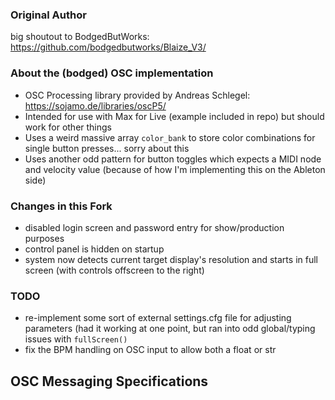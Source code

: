 ### Original Author
big shoutout to BodgedButWorks: https://github.com/bodgedbutworks/Blaize_V3/

### About the (bodged) OSC implementation
- OSC Processing library provided by Andreas Schlegel: https://sojamo.de/libraries/oscP5/
- Intended for use with Max for Live (example included in repo) but should work for other things
- Uses a weird massive array `color_bank` to store color combinations for single button presses... sorry about this
- Uses another odd pattern for button toggles which expects a MIDI node and velocity value (because of how I'm implementing this on the Ableton side)

### Changes in this Fork
- disabled login screen and password entry for show/production purposes
- control panel is hidden on startup
- system now detects current target display's resolution and starts in full screen (with controls offscreen to the right)

### TODO
- re-implement some sort of external settings.cfg file for adjusting parameters (had it working at one point, but ran into odd global/typing issues with `fullScreen()`
- fix the BPM handling on OSC input to allow both a float or str

## OSC Messaging Specifications

